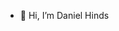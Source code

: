 - 👋  Hi, I’m Daniel Hinds

<!---
- 🌱 I’m currently learning ...
- 💞️ I’m looking to collaborate on ...
- 📫 How to reach me ...
--->

<!---
Daniel-Hinds/Daniel-Hinds is a ✨ special ✨ repository because its `README.md` (this file) appears on your GitHub profile.
You can click the Preview link to take a look at your changes.
--->

